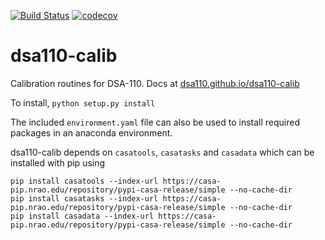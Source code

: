 
[![Build Status](https://travis-ci.org/dsa110/dsa110-calib.svg?branch=master)](https://travis-ci.org/dsa110/dsa110-calib) 
[![codecov](https://codecov.io/gh/dsa110/dsa110-calib/branch/master/graph/badge.svg)](https://codecov.io/gh/dsa110/dsa110-calib)

# dsa110-calib
Calibration routines for DSA-110. Docs at [dsa110.github.io/dsa110-calib](https://dsa110.github.io/dsa110-calib)

To install, 
`python setup.py install`

The included `environment.yaml` file can also be used to install required packages in an anaconda environment.  

dsa110-calib depends on `casatools`, `casatasks` and `casadata` which can be installed with pip using
```
pip install casatools --index-url https://casa-pip.nrao.edu/repository/pypi-casa-release/simple --no-cache-dir
pip install casatasks --index-url https://casa-pip.nrao.edu/repository/pypi-casa-release/simple --no-cache-dir
pip install casadata --index-url https://casa-pip.nrao.edu/repository/pypi-casa-release/simple --no-cache-dir
```
